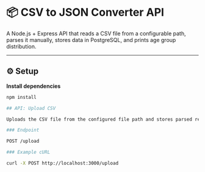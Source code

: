 # 📦 CSV to JSON Converter API

A Node.js + Express API that reads a CSV file from a configurable path, parses it manually, stores data in PostgreSQL, and prints age group distribution.

---

## ⚙️ Setup

**Install dependencies**
   ```bash
   npm install

## API: Upload CSV

Uploads the CSV file from the configured file path and stores parsed records in PostgreSQL.

### Endpoint

POST /upload

### Example cURL

curl -X POST http://localhost:3000/upload